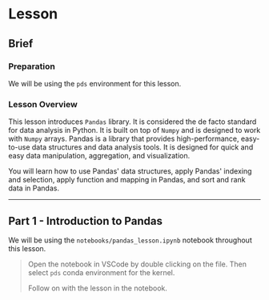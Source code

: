 # Lesson

## Brief

### Preparation

We will be using the `pds` environment for this lesson.

### Lesson Overview

This lesson introduces `Pandas` library. It is considered the de facto standard for data analysis in Python. It is built on top of `Numpy` and is designed to work with `Numpy` arrays. Pandas is a library that provides high-performance, easy-to-use data structures and data analysis tools. It is designed for quick and easy data manipulation, aggregation, and visualization.

You will learn how to use Pandas' data structures, apply Pandas' indexing and selection, apply function and mapping in Pandas, and sort and rank data in Pandas.

---

## Part 1 - Introduction to Pandas

We will be using the `notebooks/pandas_lesson.ipynb` notebook throughout this lesson.

> Open the notebook in VSCode by double clicking on the file. Then select `pds` conda environment for the kernel.
>
> Follow on with the lesson in the notebook.
